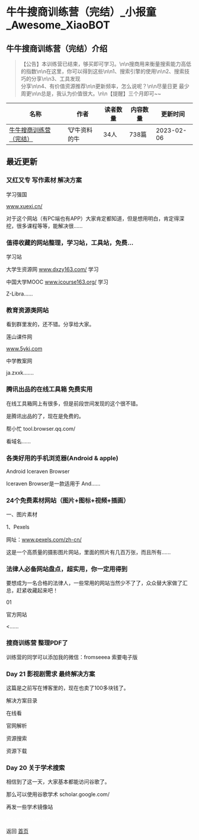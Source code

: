 # 牛牛搜商训练营（完结）_小报童_Awesome_XiaoBOT

## 牛牛搜商训练营（完结）介绍
> 【公告】本训练营已结束，够买即可学习。\n\n搜商用来衡量搜索能力高低的指数\n\n在这里，你可以得到这些\n\n1、搜索引擎的使用\n\n2、搜索技巧的分享\n\n3、工具发现  
分享\n\n4、有价值资源推荐\n\n更新频率，怎么说呢？\n\n尽量日更 最少周更\n\n总是，我认为价值很大。\n\n【提醒】三个月即可~~  
  


|名称|作者|读者数量|内容数量|更新时间|
|---|---|---|---|---|
|[牛牛搜商训练营（完结）](https://xiaobot.net/p/niu?refer=0b133df9-27dc-423b-8101-639049001c13)|🐮牛资料的牛|34人|738篇|2023-02-06|

## 最近更新
### 又红又专 写作素材 解决方案

学习强国

www.xuexi.cn/

对于这个网站（有PC端也有APP）大家肯定都知道，但是想用明白，肯定得深挖，很多课程等等，能解决很......

### 值得收藏的网站整理，学习站，工具站，免费...

学习站

大学生资源网 www.dxzy163.com/ 学习

中国大学MOOC www.icourse163.org/ 学习

Z-Libra......

### 教育资源类网站

看到群里发的，还不错。分享给大家。

莲山课件网

www.5ykj.com

中学教案网

ja.zxxk.......

### 腾讯出品的在线工具箱 免费实用

在线工具箱网上有很多，但是前段世间发现的这个很不错。

是腾讯出品的了，现在是免费的。

帮小忙 tool.browser.qq.com/

看域名......

### 各类好用的手机浏览器(Android & apple)

Android    Iceraven Browser  

Iceraven Browser是一款适用于 And......

### 24个免费素材网站（图片+图标+视频+插画）

一、图片素材

1、Pexels

网址：www.pexels.com/zh-cn/

这是一个高质量的摄影图片网站，里面的照片有几百万张，而且所有......

### 法律人必备网站盘点，超实用，你一定用得到

要想成为一名合格的法律人，一些常用的网站当然少不了了，众众替大家做了汇总，赶紧收藏起来吧！

01

官方网站

<......

### 搜商训练营 整理PDF了

训练营的同学可以添加我的微信：fromseeea 索要电子版

### Day 21 影视剧需求 最终解决方案

这篇是之前写在博客里的，现在也卖了100多块钱了。

解决方案目录

在线看

官网解析

资源搜索

资源下载

### Day 20 关于学术搜索

相信到了这一天，大家基本都能访问谷歌了。

那么可以使用谷歌学术 scholar.google.com/

再发一些学术镜像站


<a href="https://github.com/Reno9527/awesome-xiaobot" style="color: white; text-decoration: none;">awesome-xiaobot</a>

返回 [首页](../README.md)
